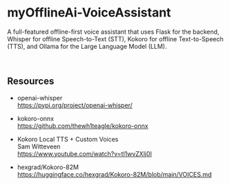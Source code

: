 # myOfflineAi-VoiceAssistant
A full-featured offline-first voice assistant that uses Flask for the backend, Whisper for offline Speech-to-Text (STT), Kokoro for offline Text-to-Speech (TTS), and Ollama for the Large Language Model (LLM).

<br>

## Resources

- openai-whisper<br>
https://pypi.org/project/openai-whisper/

- kokoro-onnx<br>
https://github.com/thewh1teagle/kokoro-onnx

- Kokoro Local TTS + Custom Voices<br>
Sam Witteveen<br>
https://www.youtube.com/watch?v=tl1wvZXlj0I

- hexgrad/Kokoro-82M<br>
  https://huggingface.co/hexgrad/Kokoro-82M/blob/main/VOICES.md
